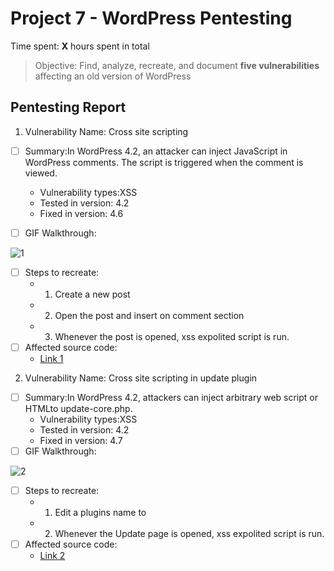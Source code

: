 # Project 7 - WordPress Pentesting

Time spent: **X** hours spent in total

> Objective: Find, analyze, recreate, and document **five vulnerabilities** affecting an old version of WordPress

## Pentesting Report

1. Vulnerability Name: Cross site scripting  
  - [ ] Summary:In WordPress 4.2, an attacker can inject JavaScript in 
WordPress comments. The script is triggered when the comment is viewed.
    - Vulnerability types:XSS
    - Tested in version: 4.2
    - Fixed in version:  4.6
  - [ ] GIF Walkthrough:
  
  
  ![1](https://user-images.githubusercontent.com/24555370/31864921-e4a6ec18-b733-11e7-8d18-aa71ec06f50f.gif)
  - [ ] Steps to recreate: 
      -  1. Create a new post
      - 2. Open the post and insert <script>alert("XSS")</script> on comment section
      - 3. Whenever the post is opened, xss expolited script is run.
  - [ ] Affected source code:
    - [Link 1](https://github.com/WordPress/WordPress/commit/c9e60dab176635d4bfaaf431c0ea891e4726d6e0)
    
    
 2. Vulnerability Name: Cross site scripting in update plugin  
  - [ ] Summary:In WordPress 4.2, attackers can inject arbitrary web script or HTMLto update-core.php. 
    - Vulnerability types:XSS
    - Tested in version: 4.2
    - Fixed in version:  4.7
  - [ ] GIF Walkthrough:
  
  ![2](https://user-images.githubusercontent.com/24555370/31865574-d5107ed0-b73e-11e7-9008-c330b7aedb60.gif)
  - [ ] Steps to recreate: 
      -  1. Edit a plugins name to <script>alert("XSS");</script>
      -  2. Whenever the Update page is opened, xss expolited script is run.
  - [ ] Affected source code:
    - [Link 2](https://core.trac.wordpress.org/browser/trunk/src/wp-includes/shortcodes.php)
    

